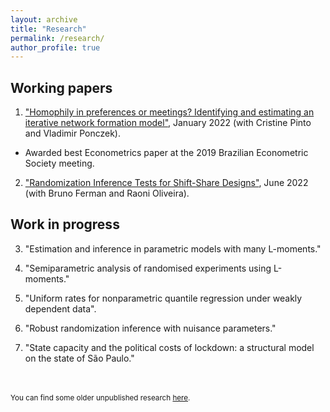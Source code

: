 ```yaml
---
layout: archive
title: "Research"
permalink: /research/
author_profile: true
---
```


Working papers
-----

1. ["Homophily in preferences or meetings? Identifying and estimating an iterative network formation model"](https://arxiv.org/abs/2201.06694), January 2022 (with Cristine Pinto and Vladimir Ponczek). 
* Awarded best Econometrics paper at the 2019 Brazilian Econometric Society meeting.

2. ["Randomization Inference Tests for Shift-Share Designs"](https://arxiv.org/abs/2206.00999), June 2022 (with Bruno Ferman and Raoni Oliveira). 

Work in progress 
-----

3. "Estimation and inference in parametric models with many L-moments." 

4. "Semiparametric analysis of randomised experiments using L-moments."

5. "Uniform rates for nonparametric quantile regression under weakly dependent data".

6. "Robust randomization inference with nuisance parameters."

7. "State capacity and the political costs of lockdown: a structural model
on the state of São Paulo."

<br/>
<br/>
<sub>You can find some older unpublished research <a href="/old">here</a>.</sub>
